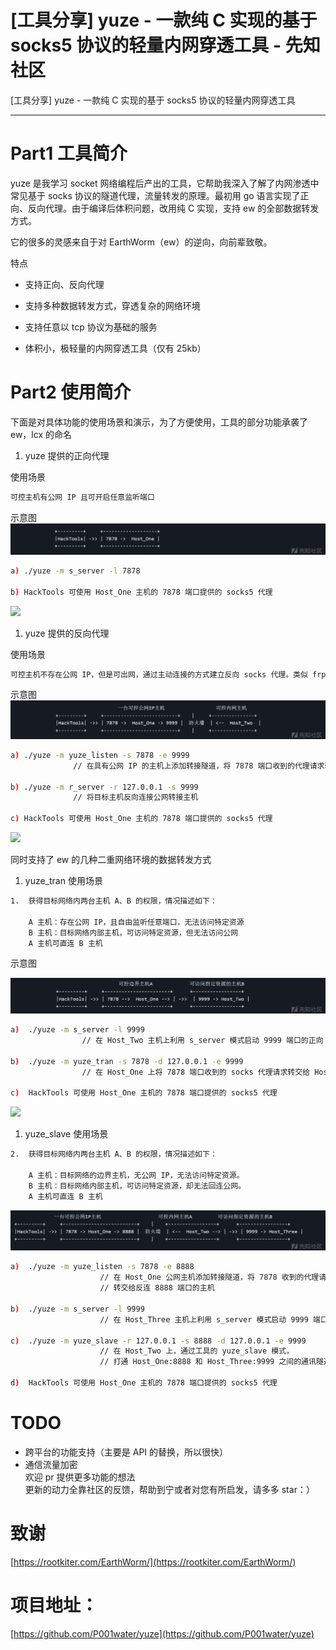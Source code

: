 

# [工具分享] yuze - 一款纯 C 实现的基于 socks5 协议的轻量内网穿透工具 - 先知社区

\[工具分享\] yuze - 一款纯 C 实现的基于 socks5 协议的轻量内网穿透工具

- - -

# Part1 工具简介

yuze 是我学习 socket 网络编程后产出的工具，它帮助我深入了解了内网渗透中常见基于 socks 协议的隧道代理，流量转发的原理。最初用 go 语言实现了正向、反向代理。由于编译后体积问题，改用纯 C 实现，支持 ew 的全部数据转发方式。

它的很多的灵感来自于对 EarthWorm（ew）的逆向，向前辈致敬。

特点

-   支持正向、反向代理
    
-   支持多种数据转发方式，穿透复杂的网络环境
    
-   支持任意以 tcp 协议为基础的服务
    
-   体积小，极轻量的内网穿透工具（仅有 25kb）
    

# Part2 使用简介

下面是对具体功能的使用场景和演示，为了方便使用，工具的部分功能承袭了 ew，lcx 的命名

1.  yuze 提供的正向代理

使用场景

```bash
可控主机有公网 IP 且可开启任意监听端口
```

示意图  
[![](assets/1705974657-fea05e8f115cba42b649b2ac7f96bfde.png)](https://xzfile.aliyuncs.com/media/upload/picture/20240122155317-4deb90d2-b8fb-1.png)

```bash
a) ./yuze -m s_server -l 7878

b) HackTools 可使用 Host_One 主机的 7878 端口提供的 socks5 代理
```

[![](assets/1705974657-0e93745a21112dbfd14719889ba208b4.gif)](https://xzfile.aliyuncs.com/media/upload/picture/20240121183645-f9361664-b848-1.gif)

1.  yuze 提供的反向代理

使用场景

```bash
可控主机不存在公网 IP，但是可出网，通过主动连接的方式建立反向 socks 代理。类似 frp
```

示意图  
[![](assets/1705974657-a0c094a163d56f26b8493d78091a4059.png)](https://xzfile.aliyuncs.com/media/upload/picture/20240122155335-58254fac-b8fb-1.png)

```bash
a) ./yuze -m yuze_listen -s 7878 -e 9999
              // 在具有公网 IP 的主机上添加转接隧道，将 7878 端口收到的代理请求转交给反连 9999 端口的主机

b) ./yuze -m r_server -r 127.0.0.1 -s 9999
              // 将目标主机反向连接公网转接主机

c) HackTools 可使用 Host_One 主机的 7878 端口提供的 socks5 代理
```

[![](assets/1705974657-fec3a5918e47cc103fd78ea204269465.gif)](https://xzfile.aliyuncs.com/media/upload/picture/20240121200326-15184062-b855-1.gif)

同时支持了 ew 的几种二重网络环境的数据转发方式

1.  yuze\_tran 使用场景

```bash
1.  获得目标网络内两台主机 A、B 的权限，情况描述如下：

    A 主机：存在公网 IP，且自由监听任意端口，无法访问特定资源
    B 主机：目标网络内部主机，可访问特定资源，但无法访问公网
    A 主机可直连 B 主机
```

示意图

[![](assets/1705974657-a4089c3a08bb3e48fa9e6fff49c6513e.png)](https://xzfile.aliyuncs.com/media/upload/picture/20240122155400-6733a03e-b8fb-1.png)

```bash
a)  ./yuze -m s_server -l 9999
                // 在 Host_Two 主机上利用 s_server 模式启动 9999 端口的正向 socks 代理

b)  ./yuze -m yuze_tran -s 7878 -d 127.0.0.1 -e 9999 
                // 在 Host_One 上将 7878 端口收到的 socks 代理请求转交给 Host_Two 主机。

c)  HackTools 可使用 Host_One 主机的 7878 端口提供的 socks5 代理
```

[![](assets/1705974657-c95d6ad60470fce5944d4460aff2d049.gif)](https://xzfile.aliyuncs.com/media/upload/picture/20240121201450-acc4fba2-b856-1.gif)

1.  yuze\_slave 使用场景

```bash
2.  获得目标网络内两台主机 A、B 的权限，情况描述如下：

    A 主机：目标网络的边界主机，无公网 IP，无法访问特定资源。
    B 主机：目标网络内部主机，可访问特定资源，却无法回连公网。
    A 主机可直连 B 主机
```

[![](assets/1705974657-06bb3e1324d76e58b53cc381efceef2a.png)](https://xzfile.aliyuncs.com/media/upload/picture/20240122155418-71e5d344-b8fb-1.png)

```bash
a)  ./yuze -m yuze_listen -s 7878 -e 8888
                    // 在 Host_One 公网主机添加转接隧道，将 7878 收到的代理请求
                    // 转交给反连 8888 端口的主机

b)  ./yuze -m s_server -l 9999
                    // 在 Host_Three 主机上利用 s_server 模式启动 9999 端口的正向 socks 代理

c)  ./yuze -m yuze_slave -r 127.0.0.1 -s 8888 -d 127.0.0.1 -e 9999
                    // 在 Host_Two 上，通过工具的 yuze_slave 模式，
                    // 打通 Host_One:8888 和 Host_Three:9999 之间的通讯隧道

d)  HackTools 可使用 Host_One 主机的 7878 端口提供的 socks5 代理
```

# TODO

-   跨平台的功能支持（主要是 API 的替换，所以很快）
-   通信流量加密  
    欢迎 pr 提供更多功能的想法  
    更新的动力全靠社区的反馈，帮助到宁或者对您有所启发，请多多 star：）

# 致谢

[https://rootkiter.com/EarthWorm/](https://rootkiter.com/EarthWorm/)

# 项目地址：

[https://github.com/P001water/yuze](https://github.com/P001water/yuze)
